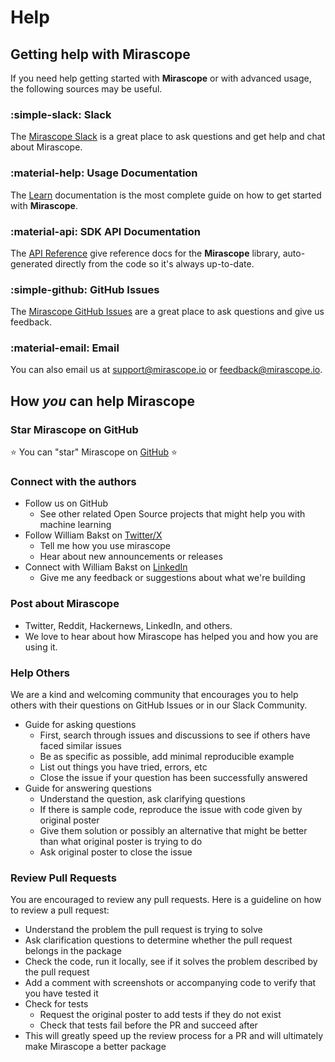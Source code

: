 # Help

## Getting help with Mirascope

If you need help getting started with **Mirascope** or with advanced usage, the following sources may be useful.

### :simple-slack: Slack

The [Mirascope Slack](https://join.slack.com/t/mirascope-community/shared_invite/zt-2ilqhvmki-FB6LWluInUCkkjYD3oSjNA) is a great place to ask questions and get help and chat about Mirascope.

### :material-help: Usage Documentation

The [Learn](./learn/index.md) documentation is the most complete guide on how to get started with **Mirascope**.

### :material-api: SDK API Documentation

The [API Reference](./api/index.md) give reference docs for the **Mirascope** library, auto-generated directly from the code so it's always up-to-date.

### :simple-github: GitHub Issues

The [Mirascope GitHub Issues](https://github.com/Mirascope/mirascope/issues) are a great place to ask questions and give us feedback.

### :material-email: Email

You can also email us at [support@mirascope.io](mailto:support@mirascope.io) or [feedback@mirascope.io](mailto:feedback@mirascope.io).


## How *you* can help Mirascope

### Star Mirascope on GitHub

⭐️ You can "star" Mirascope on [GitHub](https://github.com/mirascope/mirascope) ⭐️

### Connect with the authors

-   Follow us on GitHub
    -   See other related Open Source projects that might help you with machine learning
-   Follow William Bakst on [Twitter/X](https://twitter.com/WilliamBakst)
    -   Tell me how you use mirascope
    -   Hear about new announcements or releases
-   Connect with William Bakst on [LinkedIn](https://www.linkedin.com/in/wbakst/)
    -   Give me any feedback or suggestions about what we're building

### Post about Mirascope

-   Twitter, Reddit, Hackernews, LinkedIn, and others.
-   We love to hear about how Mirascope has helped you and how you are using it.

### Help Others

We are a kind and welcoming community that encourages you to help others with their questions on GitHub Issues or in our Slack Community.

-   Guide for asking questions
    -   First, search through issues and discussions to see if others have faced similar issues
    -   Be as specific as possible, add minimal reproducible example
    -   List out things you have tried, errors, etc
    -   Close the issue if your question has been successfully answered
-   Guide for answering questions
    -   Understand the question, ask clarifying questions
    -   If there is sample code, reproduce the issue with code given by original poster
    -   Give them solution or possibly an alternative that might be better than what original poster is trying to do
    -   Ask original poster to close the issue

### Review Pull Requests

You are encouraged to review any pull requests. Here is a guideline on how to review a pull request:

-   Understand the problem the pull request is trying to solve
-   Ask clarification questions to determine whether the pull request belongs in the package
-   Check the code, run it locally, see if it solves the problem described by the pull request
-   Add a comment with screenshots or accompanying code to verify that you have tested it
-   Check for tests
    -   Request the original poster to add tests if they do not exist
    -   Check that tests fail before the PR and succeed after
-   This will greatly speed up the review process for a PR and will ultimately make Mirascope a better package
